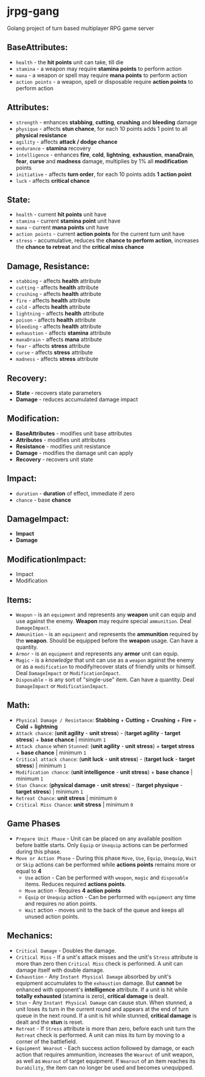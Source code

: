 # jrpg-gang
Golang project of turn based multiplayer RPG game server

## BaseAttributes:
* `health`        - the **hit points** unit can take, till die
* `stamina`       - a weapon may require **stamina points** to perform action
* `mana`          - a weapon or spell may require **mana points** to perform action
* `action points` - a weapon, spell or disposable require **action points** to perform action

## Attributes:
* `strength`     - enhances **stabbing**, **cutting**, **crushing** and **bleeding** damage
* `physique`     - affects **stun chance**, for each 10 points adds 1 point to all **physical resistance**
* `agility`      - affects **attack / dodge chance**
* `endurance`    - **stamina** recovery
* `intelligence` - enhances **fire**, **cold**, **lightning**, **exhaustion**, **manaDrain**, **fear**, **curse** and **madness** damage, multiplies by 1% all **modification** points
* `initiative`   - affects **turn order**, for each 10 points adds **1 action point**
* `luck`         - affects **critical chance**

## State:
* `health`        - current **hit points** unit have
* `stamina`       - current **stamina point** unit have
* `mana`          - current **mana points** unit have
* `action points` - current **action points** for the current turn unit have
* `stress`        - accumulative, reduces the **chance to perform action**, increases the **chance to retreat** and the **critical miss chance**

## Damage, Resistance:
* `stabbing`   - affects **health** attribute
* `cutting`    - affects **health** attribute
* `crushing`   - affects **health** attribute
* `fire`       - affects **health** attribute
* `cold`       - affects **health** attribute
* `lightning`   - affects **health** attribute
* `poison`     - affects **health** attribute
* `bleeding`   - affects **health** attribute
* `exhaustion` - affects **stamina** attribute
* `manaDrain`  - affects **mana** attribute
* `fear`       - affects **stress** attribute
* `curse`      - affects **stress** attribute
* `madness`    - affects **stress** attribute

## Recovery:
* **State**        - recovers state parameters
* **Damage**       - reduces accumulated damage impact 

## Modification:
* **BaseAttributes** - modifies unit base attributes
* **Attributes**     - modifies unit attributes
* **Resistance**     - modifies unit resistance
* **Damage**         - modifies the damage unit can apply
* **Recovery**       - recovers unit state

## Impact:
* `duration`   - **duration** of effect, immediate if zero
* `chance`     - base **chance**

## DamageImpact:
* **Impact**
* **Damage**

## ModificationImpact:
* Impact
* Modification

## Items:
* `Weapon`     - is an `equipment` and represents any **weapon** unit can equip and use against the enemy. **Weapon** may require special `ammunition`. Deal `DamageImpact`.
* `Ammunition` - is an `equipment` and represents the **ammunition** required by the **weapon**. Should be equipped before the **weapon** usage. Can have a quantity.
* `Armor`      - is an `equipment` and represents any **armor** unit can equip.
* `Magic`      - is a *knowledge* that unit can use as a `weapon` against the enemy or as a `modification` to modify/recover stats of friendly units or himself. Deal `DamageImpact` or `ModificationImpact`.
* `Disposable` - is any sort of "single-use" item. Can have a quantity. Deal `DamageImpact` or `ModificationImpact`.

## Math:
* `Physical Damage / Resistance`: **Stabbing** + **Cutting** + **Crushing** + **Fire** + **Cold** + **lightning**
* `Attack chance`: (**unit agility** - **unit stress**) - (**target agility** - **target stress**) + **base chance** | minimum `1`
* `Attack chance` when `Stunned`: (**unit agility** - **unit stress**) + **target stress** + **base chance** | minimum `1`
* `Critical attack chance`: (**unit luck** - **unit stress**) - (**target luck** - **target stress**) | minimum `1`
* `Modification chance`: (**unit intelligence** - **unit stress**) + **base chance** | minimum `1`
* `Stun Chance`: (**physical damage** - **unit stress**) - (**target physique** - **target stress**) | minimum `1`
* `Retreat Chance`: **unit stress** | minimum `0`
* `Critical Miss Chance`: **unit stress** | minimum `0`

## Game Phases
* `Prepare Unit Phase` - Unit can be placed on any available position before battle starts. Only `Equip` or `Unequip` actions can be performed during this phase.
* `Move or Action Phase` - During this phase `Move`, `Use`, `Equip`, `Unequip`, `Wait` or `Skip` actions can be performed while **actions points** remains more or equal to **4**
  * `Use` action - Can be performed with `weapon`, `magic` and `disposable` items. Reduces required **actions points**.
  * `Move` action - Requires **4 action points**
  * `Equip` or `Unequip` action - Can be performed with `equipment` any time and requires no ation points.
  * `Wait` action - moves unit to the back of the queue and keeps all unused action points.

## Mechanics:
* `Critical Damage` - Doubles the damage.
* `Critical Miss` - If a unit's attack misses and the unit's `Stress` attribute is more than zero then `Critical Miss` check is performed. A unit can damage itself with double damage.
* `Exhaustion` - Any `Instant Physical Damage` absorbed by unit's equipment accumulates to the `exhaustion` damage. But **cannot** be enhanced with opponent's **intelligence** attribute. If a unit is hit while **totally exhausted** (stamina is zero), **critical damage** is dealt.
* `Stun` - Any `Instant Physical Damage` can cause stun. When stunned, a unit loses its turn in the current round and appears at the end of turn queue in the next round. If a unit is hit while stunned, **critical damage** is dealt and the **stun** is reset.
* `Retreat` - If `Stress` attribute is more than zero, before each unit turn the `Retreat` check is performed. A unit can miss its turn by moving to a corner of the battlefield.
* `Equipment Wearout` - Each success action followed by damage, or each action that requires ammunition, increases the `Wearout` of unit weapon, as well as `Wearout` of target equipment. If `Wearout` of an item reaches its `Durability`, the item can no longer be used and becomes unequipped.
